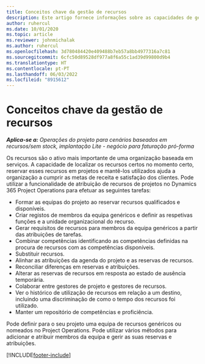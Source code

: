 ```yaml
---
title: Conceitos chave da gestão de recursos
description: Este artigo fornece informações sobre as capacidades de gestão de recursos no Microsoft Dynamics Project Operations.
author: ruhercul
ms.date: 10/01/2020
ms.topic: article
ms.reviewer: johnmichalak
ms.author: ruhercul
ms.openlocfilehash: 3d780484420e409488b7eb57a8bb4977316a7c81
ms.sourcegitcommit: 6cfc50d89528df977a8f6a55c1ad39d99800d9b4
ms.translationtype: HT
ms.contentlocale: pt-PT
ms.lasthandoff: 06/03/2022
ms.locfileid: "8915612"
---
```

# <a name="resource-management-key-concepts"></a>Conceitos chave da gestão de recursos

_**Aplica-se a:** Operações do projeto para cenários baseados em recursos/sem stock, implantação Lite - negócio para faturação pró-forma_

Os recursos são o ativo mais importante de uma organização baseada em serviços. A capacidade de localizar os recursos certos no momento certo, reservar esses recursos em projetos e mantê-los utilizados ajuda a organização a cumprir as metas de receita e satisfação dos clientes. Pode utilizar a funcionalidade de atribuição de recursos de projetos no Dynamics 365 Project Operations para efetuar as seguintes tarefas:

- Formar as equipas do projeto ao reservar recursos qualificados e disponíveis.
- Criar registos de membros da equipa genéricos e definir as respetivas funções e a unidade organizacional do recurso.
- Gerar requisitos de recursos para membros da equipa genéricos a partir das atribuições de tarefas.
- Combinar competências identificando as competências definidas na procura de recursos com as competências disponíveis.
- Substituir recursos.
- Alinhar as atribuições da agenda do projeto e as reservas de recursos.
- Reconciliar diferenças em reservas e atribuições.
- Alterar as reservas de recursos em resposta ao estado de ausência temporária.
- Colaborar entre gestores de projeto e gestores de recursos.
- Ver o histórico de utilização de recursos em relação a um destino, incluindo uma discriminação de como o tempo dos recursos foi utilizado.
- Manter um repositório de competências e proficiência.


Pode definir para o seu projeto uma equipa de recursos genéricos ou nomeados no Project Operations. Pode utilizar vários métodos para adicionar e atribuir membros da equipa e gerir as suas reservas e atribuições. 


[!INCLUDE[footer-include](../includes/footer-banner.md)]